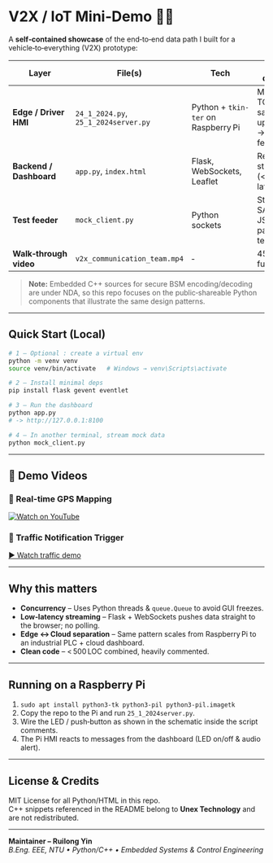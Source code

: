 # V2X / IoT Mini‑Demo 🚗📡

A **self‑contained showcase** of the end‑to‑end data path I built for a vehicle‑to‑everything (V2X) prototype:

| Layer | File(s) | Tech | What it demonstrates |
|-------|---------|------|----------------------|
| **Edge / Driver HMI** | `24_1_2024.py`, `25_1_2024server.py` | Python + `tkin­ter` on Raspberry Pi | Multi‑threaded TCP parsing → safe GUI updates (Queue) → LED / buzzer feedback |
| **Backend / Dashboard** | `app.py`, `index.html` | Flask, WebSockets, Leaflet | Real‑time map & status panel (< 100 ms latency) |
| **Test feeder** | `mock_client.py` | Python sockets | Streams SAE‑J2735‑style JSON/GPS packets for local testing |
| **Walk‑through video** | `v2x_communication_team.mp4` | ‑ | 45 s demo of the full flow |

> **Note:** Embedded C++ sources for secure BSM encoding/decoding are under NDA, so this repo focuses on the public‑shareable Python components that illustrate the same design patterns.

---

## Quick Start (Local)

```bash
# 1 – Optional : create a virtual env
python -m venv venv
source venv/bin/activate   # Windows → venv\Scripts\activate

# 2 – Install minimal deps
pip install flask gevent eventlet

# 3 – Run the dashboard
python app.py
# -> http://127.0.0.1:8100

# 4 – In another terminal, stream mock data
python mock_client.py
```

---


## 🎥 Demo Videos

### 🔹 Real-time GPS Mapping  
[![Watch on YouTube](https://img.shields.io/badge/▶%20Watch%20Demo%20on%20YouTube-red)](https://youtu.be/YOUR_LINK_HERE)

### 🔹 Traffic Notification Trigger  
[▶ Watch traffic demo](https://drive.google.com/file/d/YOUR_VIDEO_ID/view)



---

## Why this matters

* **Concurrency** – Uses Python threads & `queue.Queue` to avoid GUI freezes.
* **Low‑latency streaming** – Flask + WebSockets pushes data straight to the browser; no polling.
* **Edge ↔ Cloud separation** – Same pattern scales from Raspberry Pi to an industrial PLC + cloud dashboard.
* **Clean code** – < 500 LOC combined, heavily commented.

---

## Running on a Raspberry Pi

1. `sudo apt install python3-tk python3-pil python3-pil.imagetk`
2. Copy the repo to the Pi and run `25_1_2024server.py`.
3. Wire the LED / push‑button as shown in the schematic inside the script comments.
4. The Pi HMI reacts to messages from the dashboard (LED on/off & audio alert).

---

## License & Credits

MIT License for all Python/HTML in this repo.  
C++ snippets referenced in the README belong to **Unex Technology** and are not redistributed.

---  

**Maintainer – Ruilong Yin**  
*B.Eng. EEE, NTU • Python/C++ • Embedded Systems & Control Engineering*  
